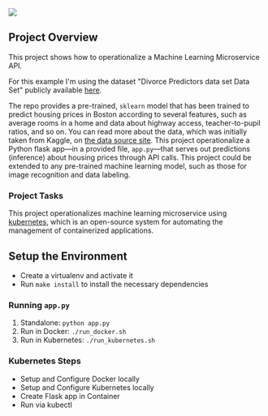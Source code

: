 ![](https://github.com/ricoms/ml-api-template/workflows/Publish%Docker%20image/badge.svg)

## Project Overview

This project shows how to operationalize a Machine Learning Microservice API.

For this example I'm using the dataset "Divorce Predictors data set Data Set" publicly available [here](https://archive.ics.uci.edu/ml/datasets/Divorce+Predictors+data+set).

The repo provides a pre-trained, `sklearn` model that has been trained to predict housing prices in Boston according to several features, such as average rooms in a home and data about highway access, teacher-to-pupil ratios, and so on. You can read more about the data, which was initially taken from Kaggle, on [the data source site](https://www.kaggle.com/c/boston-housing). This project operationalize a Python flask app—in a provided file, `app.py`—that serves out predictions (inference) about housing prices through API calls. This project could be extended to any pre-trained machine learning model, such as those for image recognition and data labeling.

### Project Tasks

This project operationalizes machine learning microservice using [kubernetes](https://kubernetes.io/), which is an open-source system for automating the management of containerized applications.

## Setup the Environment

* Create a virtualenv and activate it
* Run `make install` to install the necessary dependencies

### Running `app.py`

1. Standalone:  `python app.py`
2. Run in Docker:  `./run_docker.sh`
3. Run in Kubernetes:  `./run_kubernetes.sh`

### Kubernetes Steps

* Setup and Configure Docker locally
* Setup and Configure Kubernetes locally
* Create Flask app in Container
* Run via kubectl
